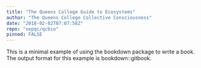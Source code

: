 ```yaml
---
title: "The Queens College Guide to Ecosystems"
author: "The Queens College Collective Consciousness"
date: "2018-02-02T07:07:58Z"
repo: "sepqc/qcbio"
pinned: FALSE
---
```


This is a minimal example of using the bookdown package to write a book. The output format for this example is bookdown::gitbook.
